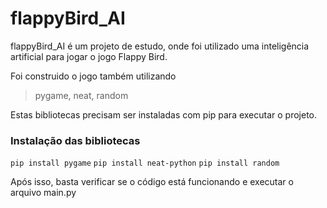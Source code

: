 # flappyBird_AI

flappyBird_AI é um projeto de estudo, onde foi utilizado uma inteligência artificial para jogar o jogo Flappy Bird.

Foi construido o jogo também utilizando
> pygame, neat, random

Estas bibliotecas precisam ser instaladas com pip para executar o projeto. 

### Instalação das bibliotecas
`pip install pygame`
`pip install neat-python`
`pip install random`

Após isso, basta verificar se o código está funcionando e executar o arquivo main.py
